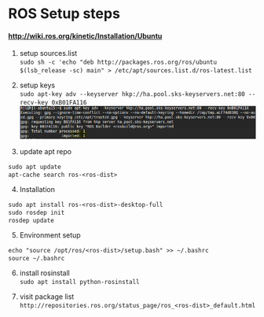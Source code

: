 # ROS Setup steps
#### http://wiki.ros.org/kinetic/Installation/Ubuntu

1. setup sources.list  
`sudo sh -c 'echo "deb http://packages.ros.org/ros/ubuntu $(lsb_release -sc) main" > /etc/apt/sources.list.d/ros-latest.list`

2. setup keys  
`sudo apt-key adv --keyserver hkp://ha.pool.sks-keyservers.net:80 --recv-key 0xB01FA116`
![xx](images/setup_keys.png)

3. update apt repo  
```
sudo apt update
apt-cache search ros-<ros-dist>
```

4. Installation  
```
sudo apt install ros-<ros-dist>-desktop-full
sudo rosdep init
rosdep update
```

5. Environment setup
```
echo "source /opt/ros/<ros-dist>/setup.bash" >> ~/.bashrc
source ~/.bashrc
```

6. install rosinstall  
`sudo apt install python-rosinstall`

7. visit package list  
`http://repositories.ros.org/status_page/ros_<ros-dist>_default.html`
